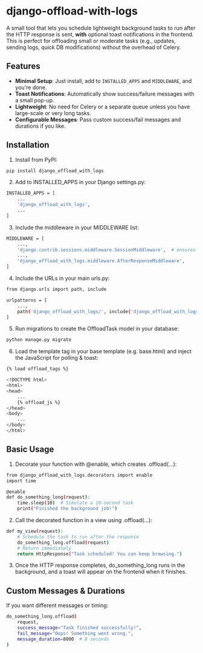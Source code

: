 # django-offload-with-logs

A small tool that lets you schedule lightweight background tasks to run after the HTTP response is sent, **with** optional toast notifications in the frontend. This is perfect for offloading small or moderate tasks (e.g., updates, sending logs, quick DB modifications) without the overhead of Celery.

## Features

- **Minimal Setup**: Just install, add to `INSTALLED_APPS` and `MIDDLEWARE`, and you're done.
- **Toast Notifications**: Automatically show success/failure messages with a small pop-up.  
- **Lightweight**: No need for Celery or a separate queue unless you have large-scale or very long tasks.
- **Configurable Messages**: Pass custom success/fail messages and durations if you like.

## Installation

1. Install from PyPI:

```bash
pip install django_offload_with_logs
```
2. Add to INSTALLED_APPS in your Django settings.py:
```bash
INSTALLED_APPS = [
    ...
    'django_offload_with_logs',
    ...
]
```
3. Include the middleware in your MIDDLEWARE list:
```bash
MIDDLEWARE = [
    ...,
    'django.contrib.sessions.middleware.SessionMiddleware',  # ensures session support
    ...,
    'django_offload_with_logs.middleware.AfterResponseMiddleware',
]
```
4. Include the URLs in your main urls.py:
```bash
from django.urls import path, include

urlpatterns = [
    ...,
    path('django_offload_with_logs/', include('django_offload_with_logs.urls')),
]

```
5. Run migrations to create the OffloadTask model in your database:
```bash
python manage.py migrate

```
6. Load the template tag in your base template (e.g. base.html) and inject the JavaScript for polling & toast:

```bash 
{% load offload_tags %}

<!DOCTYPE html>
<html>
<head>
    ...
    {% offload_js %}
</head>
<body>
    ...
</body>
</html>

```
## Basic Usage

1. Decorate your function with @enable, which creates <function>.offload(...):

```bash 
from django_offload_with_logs.decorators import enable
import time

@enable
def do_something_long(request):
    time.sleep(10)  # Simulate a 10-second task
    print("Finished the background job!")

```
2. Call the decorated function in a view using .offload(...):
```bash
def my_view(request):
    # Schedule the task to run after the response
    do_something_long.offload(request)
    # Return immediately
    return HttpResponse("Task scheduled! You can keep browsing.")

```
3. Once the HTTP response completes, do_something_long runs in the background, and a toast will appear on the frontend when it finishes.

## Custom Messages & Durations 
If you want different messages or timing:

```bash 
do_something_long.offload(
    request,
    success_message="Task finished successfully!",
    fail_message="Oops! Something went wrong.",
    message_duration=8000  # 8 seconds
)

```